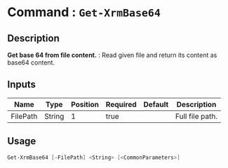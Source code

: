 # Command : `Get-XrmBase64` 

## Description

**Get base 64 from file content.** : Read given file and return its content as base64 content.

## Inputs

Name|Type|Position|Required|Default|Description
----|----|--------|--------|-------|-----------
FilePath|String|1|true||Full file path.


## Usage

```Powershell 
Get-XrmBase64 [-FilePath] <String> [<CommonParameters>]
``` 


